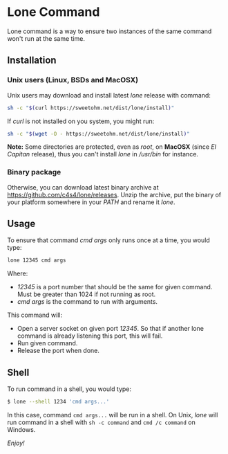 # Lone Command

Lone command is a way to ensure two instances of the same command won't run
at the same time.

## Installation

### Unix users (Linux, BSDs and MacOSX)

Unix users may download and install latest *lone* release with command:

```bash
sh -c "$(curl https://sweetohm.net/dist/lone/install)"
```

If *curl* is not installed on you system, you might run:

```bash
sh -c "$(wget -O - https://sweetohm.net/dist/lone/install)"
```

**Note:** Some directories are protected, even as *root*, on **MacOSX** (since *El Capitan* release), thus you can't install *lone* in */usr/bin* for instance.

### Binary package

Otherwise, you can download latest binary archive at <https://github.com/c4s4/lone/releases>. Unzip the archive, put the binary of your platform somewhere in your *PATH* and rename it *lone*.

## Usage

To ensure that command *cmd args* only runs once at a time, you would type:

```bash
lone 12345 cmd args
```

Where:

- *12345* is a port number that should be the same for given command. Must be
  greater than 1024 if not running as root.
- *cmd args* is the command to run with arguments.

This command will:

- Open a server socket on given port *12345*. So that if another lone command
  is already listening this port, this will fail.
- Run given command.
- Release the port when done.

## Shell

To run command in a shell, you would type:

```bash
$ lone --shell 1234 'cmd args...'
```

In this case, command `cmd args...` will be run in a shell. On Unix, *lone* will run command in a shell with `sh -c command` and `cmd /c command` on Windows.

*Enjoy!*
